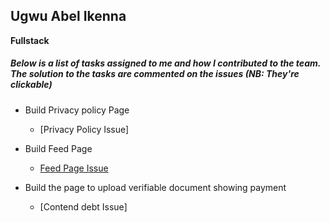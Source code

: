 ## Ugwu Abel Ikenna
 __Fullstack__

##### Below is a list of tasks assigned to me and how I contributed to the team. The solution to the tasks are commented on the issues *(NB: They're clickable)*

* Build Privacy policy Page <br>
    - [Privacy Policy Issue]
    
* Build Feed Page <br>
    - [Feed Page Issue](https://github.com/zuri-training/proj_debtors-team-36/blob/main/static/faq.html)

* Build the page to upload verifiable document showing payment <br>
    - [Contend debt Issue]
